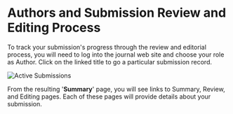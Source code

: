 # Authors and Submission Review and Editing Process


To track your submission's progress through the review and editorial process, you will need to log into the journal web site and choose your role as Author. Click on the linked title to go a particular submission record.

![Active Submissions](images/chapter6/author_review_1rev.png)

From the resulting '**Summary**' page, you will see links to Summary, Review, and Editing pages. Each of these pages will provide details about your submission.
